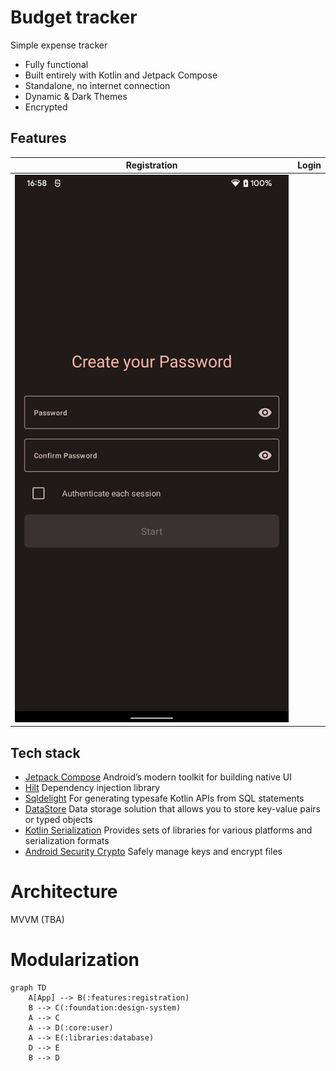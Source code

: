 Budget tracker
==================

Simple expense tracker

* Fully functional
* Built entirely with Kotlin and Jetpack Compose
* Standalone, no internet connection 
* Dynamic & Dark Themes
* Encrypted

## Features

| Registration                                                                                                    | Login |
|-----------------------------------------------------------------------------------------------------------------|-------|
| ![Screenshot - Registration Screen](docs/images/screenshot-registration.png "Screenshot - Registration Screen") |       |

## Tech stack
* [Jetpack Compose](https://developer.android.com/jetpack/compose) Android’s modern toolkit for building native UI
* [Hilt](https://developer.android.com/training/dependency-injection/hilt-android) Dependency injection library
* [Sqldelight](https://cashapp.github.io/sqldelight/) For generating typesafe Kotlin APIs from SQL statements
* [DataStore](https://developer.android.com/topic/libraries/architecture/datastore) Data storage solution that allows you to store key-value pairs or typed objects
* [Kotlin Serialization](https://kotlinlang.org/docs/serialization.html) Provides sets of libraries for various platforms and serialization formats
* [Android Security Crypto](https://developer.android.com/jetpack/androidx/releases/security) Safely manage keys and encrypt files

# Architecture
MVVM (TBA)

# Modularization
```mermaid
graph TD
    A[App] --> B(:features:registration)
    B --> C(:foundation:design-system)
    A --> C
    A --> D(:core:user)
    A --> E(:libraries:database)
    D --> E
    B --> D
```